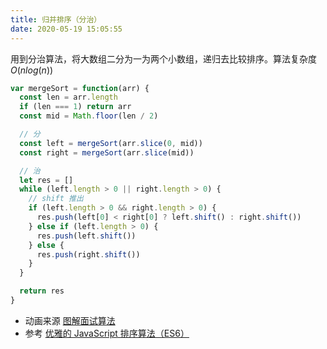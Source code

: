```yaml
---
title: 归并排序（分治）
date: 2020-05-19 15:05:55
---
```


<!-- ![](https://gitee.com/alvin0216/cdn/raw/master/img/algorithm/sort/merge.png) -->

用到分治算法，将大数组二分为一为两个小数组，递归去比较排序。算法复杂度 $O(nlog(n))$

```js
var mergeSort = function(arr) {
  const len = arr.length
  if (len === 1) return arr
  const mid = Math.floor(len / 2)

  // 分
  const left = mergeSort(arr.slice(0, mid))
  const right = mergeSort(arr.slice(mid))

  // 治
  let res = []
  while (left.length > 0 || right.length > 0) {
    // shift 推出
    if (left.length > 0 && right.length > 0) {
      res.push(left[0] < right[0] ? left.shift() : right.shift())
    } else if (left.length > 0) {
      res.push(left.shift())
    } else {
      res.push(right.shift())
    }
  }

  return res
}
```

- 动画来源 [图解面试算法](https://github.com/MisterBooo/LeetCodeAnimation)
- 参考 [优雅的 JavaScript 排序算法（ES6）](https://juejin.im/post/5ab62ec36fb9a028cf326c49)
